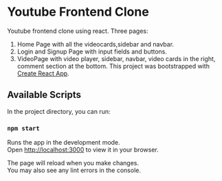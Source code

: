 # Youtube Frontend Clone

Youtube frontend clone using react.
Three pages: 
1) Home Page with all the videocards,sidebar and navbar.
2) Login and Signup Page with input fields and buttons.
3) VideoPage with video player, sidebar, navbar, video cards in the right, comment section at the bottom.
This project was bootstrapped with [Create React App](https://github.com/facebook/create-react-app).

## Available Scripts

In the project directory, you can run:

### `npm start`

Runs the app in the development mode.\
Open [http://localhost:3000](http://localhost:3000) to view it in your browser.

The page will reload when you make changes.\
You may also see any lint errors in the console.
